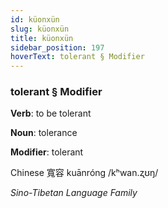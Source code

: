 ```yaml
---
id: küonxün
slug: küonxün
title: küonxün
sidebar_position: 197
hoverText: tolerant § Modifier
---
```


### tolerant § Modifier

**Verb**: to be tolerant

**Noun**: tolerance

**Modifier**: tolerant

Chinese 寬容 kuānróng /kʰwan.ʐʊŋ/

*Sino-Tibetan Language Family*